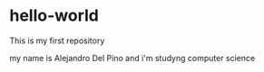# hello-world
This is my first repository

my name is Alejandro Del Pino and i'm studyng computer science
